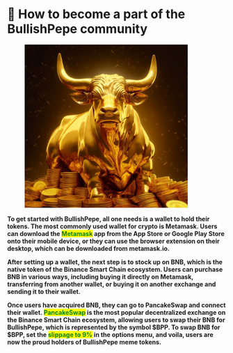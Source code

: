 # 👑 How to become a part of the BullishPepe community

<figure><img src=".gitbook/assets/Britishmate69_A_crypto_bull_market_chart_but_made_of_gold_e7a28236-bc00-40e7-a12b-628983197752.png" alt="" width="375"><figcaption></figcaption></figure>

**To get started with BullishPepe, all one needs is a wallet to hold their tokens. The most commonly used wallet for crypto is Metamask. Users can download the **<mark style="color:green;">**Metamask**</mark>** app from the App Store or Google Play Store onto their mobile device, or they can use the browser extension on their desktop, which can be downloaded from metamask.io.**

**After setting up a wallet, the next step is to stock up on BNB, which is the native token of the Binance Smart Chain ecosystem. Users can purchase BNB in various ways, including buying it directly on Metamask, transferring from another wallet, or buying it on another exchange and sending it to their wallet.**

**Once users have acquired BNB, they can go to PancakeSwap and connect their wallet. **<mark style="color:green;">**PancakeSwap**</mark>** is the most popular decentralized exchange on the Binance Smart Chain ecosystem, allowing users to swap their BNB for BullishPepe, which is represented by the symbol $BPP. To swap BNB for $BPP, set the **<mark style="color:green;">**slippage to 9%**</mark>** in the options menu, and voila, users are now the proud holders of BullishPepe meme tokens.**

